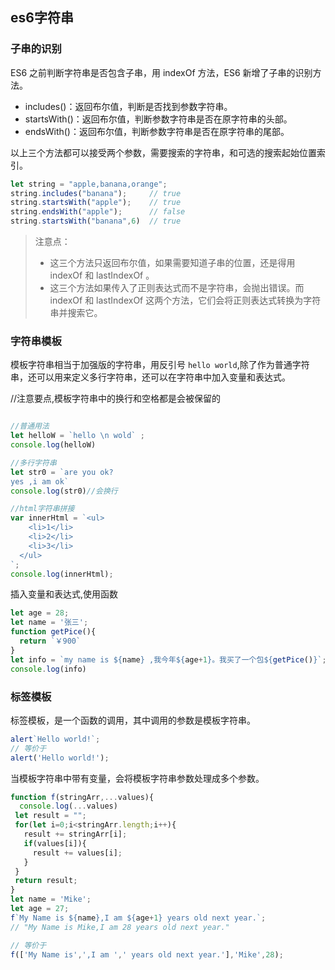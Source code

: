 ## es6字符串
### 子串的识别
ES6 之前判断字符串是否包含子串，用 indexOf 方法，ES6 新增了子串的识别方法。

- includes()：返回布尔值，判断是否找到参数字符串。
- startsWith()：返回布尔值，判断参数字符串是否在原字符串的头部。
- endsWith()：返回布尔值，判断参数字符串是否在原字符串的尾部。  

以上三个方法都可以接受两个参数，需要搜索的字符串，和可选的搜索起始位置索引。

```js
let string = "apple,banana,orange";
string.includes("banana");     // true
string.startsWith("apple");    // true
string.endsWith("apple");      // false
string.startsWith("banana",6)  // true
```

>注意点：  
>- 这三个方法只返回布尔值，如果需要知道子串的位置，还是得用 indexOf 和 lastIndexOf 。
>- 这三个方法如果传入了正则表达式而不是字符串，会抛出错误。而 indexOf 和 lastIndexOf 这两个方法，它们会将正则表达式转换为字符串并搜索它。

### 字符串模板

模板字符串相当于加强版的字符串，用反引号 `hello world`,除了作为普通字符串，还可以用来定义多行字符串，还可以在字符串中加入变量和表达式。

//注意要点,模板字符串中的换行和空格都是会被保留的
```js

//普通用法
let helloW = `hello \n wold` ;
console.log(helloW)

//多行字符串
let str0 = `are you ok?
yes ,i am ok`
console.log(str0)//会换行

//html字符串拼接
var innerHtml = `<ul>
    <li>1</li>
    <li>2</li>
    <li>3</li>
  </ul>
`;
console.log(innerHtml);
```

插入变量和表达式,使用函数
```js
let age = 28;
let name = '张三';
function getPice(){
  return `￥900`
}
let info = `my name is ${name} ,我今年${age+1}。我买了一个包${getPice()}`;
console.log(info)
```

### 标签模板
标签模板，是一个函数的调用，其中调用的参数是模板字符串。
```js
alert`Hello world!`;
// 等价于
alert('Hello world!');
```

当模板字符串中带有变量，会将模板字符串参数处理成多个参数。
```js
function f(stringArr,...values){
  console.log(...values)
 let result = "";
 for(let i=0;i<stringArr.length;i++){
   result += stringArr[i];
   if(values[i]){
     result += values[i];
   }
 }
 return result;
}
let name = 'Mike';
let age = 27;
f`My Name is ${name},I am ${age+1} years old next year.`;
// "My Name is Mike,I am 28 years old next year."

// 等价于
f(['My Name is',',I am ',' years old next year.'],'Mike',28);

```
